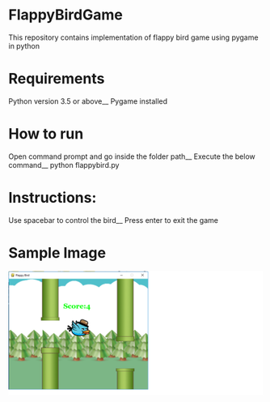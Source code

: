 # FlappyBirdGame
This repository contains implementation of flappy bird game using pygame in python

# Requirements
Python version 3.5 or above__
Pygame installed

# How to run
Open command prompt and go inside the folder path__
Execute the below command__
python flappybird.py

# Instructions:
Use spacebar to control the bird__
Press enter to exit the game

# Sample Image
![alt text](https://github.com/Gravi5553/FlappyBirdGame/blob/develop/flappybird.png?raw=true)
